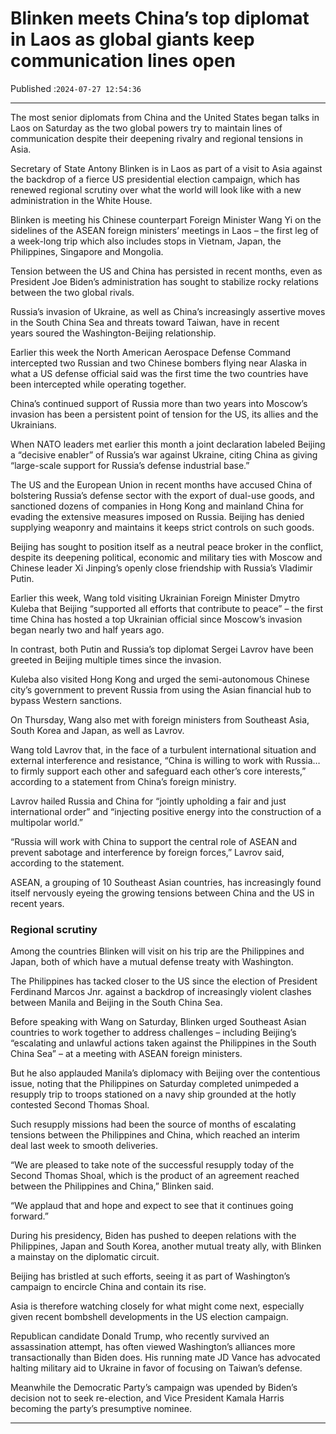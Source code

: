 # Blinken meets China’s top diplomat in Laos as global giants keep communication lines open

Published :`2024-07-27 12:54:36`

---

The most senior diplomats from China and the United States began talks in Laos on Saturday as the two global powers try to maintain lines of communication despite their deepening rivalry and regional tensions in Asia.

Secretary of State Antony Blinken is in Laos as part of a visit to Asia against the backdrop of a fierce US presidential election campaign, which has renewed regional scrutiny over what the world will look like with a new administration in the White House.

Blinken is meeting his Chinese counterpart Foreign Minister Wang Yi on the sidelines of the ASEAN foreign ministers’ meetings in Laos – the first leg of a week-long trip which also includes stops in Vietnam, Japan, the Philippines, Singapore and Mongolia.

Tension between the US and China has persisted in recent months, even as President Joe Biden’s administration has sought to stabilize rocky relations between the two global rivals.

Russia’s invasion of Ukraine, as well as China’s increasingly assertive moves in the South China Sea and threats toward Taiwan, have in recent years soured the Washington-Beijing relationship.

Earlier this week the North American Aerospace Defense Command intercepted two Russian and two Chinese bombers flying near Alaska in what a US defense official said was the first time the two countries have been intercepted while operating together.

China’s continued support of Russia more than two years into Moscow’s invasion has been a persistent point of tension for the US, its allies and the Ukrainians.

When NATO leaders met earlier this month a joint declaration labeled Beijing a “decisive enabler” of Russia’s war against Ukraine, citing China as giving “large-scale support for Russia’s defense industrial base.”

The US and the European Union in recent months have accused China of bolstering Russia’s defense sector with the export of dual-use goods, and sanctioned dozens of companies in Hong Kong and mainland China for evading the extensive measures imposed on Russia. Beijing has denied supplying weaponry and maintains it keeps strict controls on such goods.

Beijing has sought to position itself as a neutral peace broker in the conflict, despite its deepening political, economic and military ties with Moscow and Chinese leader Xi Jinping’s openly close friendship with Russia’s Vladimir Putin.

Earlier this week, Wang told visiting Ukrainian Foreign Minister Dmytro Kuleba that Beijing “supported all efforts that contribute to peace” – the first time China has hosted a top Ukrainian official since Moscow’s invasion began nearly two and half years ago.

In contrast, both Putin and Russia’s top diplomat Sergei Lavrov have been greeted in Beijing multiple times since the invasion.

Kuleba also visited Hong Kong and urged the semi-autonomous Chinese city’s government to prevent Russia from using the Asian financial hub to bypass Western sanctions.

On Thursday, Wang also met with foreign ministers from Southeast Asia, South Korea and Japan, as well as Lavrov.

Wang told Lavrov that, in the face of a turbulent international situation and external interference and resistance, “China is willing to work with Russia… to firmly support each other and safeguard each other’s core interests,” according to a statement from China’s foreign ministry.

Lavrov hailed Russia and China for “jointly upholding a fair and just international order” and “injecting positive energy into the construction of a multipolar world.”

“Russia will work with China to support the central role of ASEAN and prevent sabotage and interference by foreign forces,” Lavrov said, according to the statement.

ASEAN, a grouping of 10 Southeast Asian countries, has increasingly found itself nervously eyeing the growing tensions between China and the US in recent years.

### Regional scrutiny

Among the countries Blinken will visit on his trip are the Philippines and Japan, both of which have a mutual defense treaty with Washington.

The Philippines has tacked closer to the US since the election of President Ferdinand Marcos Jnr. against a backdrop of increasingly violent clashes between Manila and Beijing in the South China Sea.

Before speaking with Wang on Saturday, Blinken urged Southeast Asian countries to work together to address challenges – including Beijing’s “escalating and unlawful actions taken against the Philippines in the South China Sea” – at a meeting with ASEAN foreign ministers.

But he also applauded Manila’s diplomacy with Beijing over the contentious issue, noting that the Philippines on Saturday completed unimpeded a resupply trip to troops stationed on a navy ship grounded at the hotly contested Second Thomas Shoal.

Such resupply missions had been the source of months of escalating tensions between the Philippines and China, which reached an interim deal last week to smooth deliveries.

“We are pleased to take note of the successful resupply today of the Second Thomas Shoal, which is the product of an agreement reached between the Philippines and China,” Blinken said.

“We applaud that and hope and expect to see that it continues going forward.”

During his presidency, Biden has pushed to deepen relations with the Philippines, Japan and South Korea, another mutual treaty ally, with Blinken a mainstay on the diplomatic circuit.

Beijing has bristled at such efforts, seeing it as part of Washington’s campaign to encircle China and contain its rise.

Asia is therefore watching closely for what might come next, especially given recent bombshell developments in the US election campaign.

Republican candidate Donald Trump, who recently survived an assassination attempt, has often viewed Washington’s alliances more transactionally than Biden does. His running mate JD Vance has advocated halting military aid to Ukraine in favor of focusing on Taiwan’s defense.

Meanwhile the Democratic Party’s campaign was upended by Biden’s decision not to seek re-election, and Vice President Kamala Harris becoming the party’s presumptive nominee.

---

